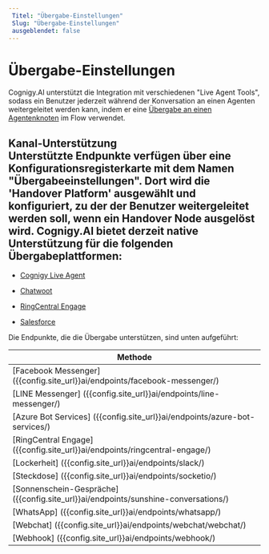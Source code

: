 ```yaml
---
 Titel: "Übergabe-Einstellungen" 
 Slug: "Übergabe-Einstellungen" 
 ausgeblendet: false 
---
```

# Übergabe-Einstellungen

Cognigy.AI unterstützt die Integration mit verschiedenen "Live Agent Tools", sodass ein Benutzer jederzeit während der Konversation an einen Agenten weitergeleitet werden kann, indem er eine [Übergabe an einen Agentenknoten]({{config.site_url}}ai/tools/agent-handover/) im Flow verwendet.

## Kanal-Unterstützung<div class="divider"></div>Unterstützte Endpunkte verfügen über eine Konfigurationsregisterkarte mit dem Namen "Übergabeeinstellungen". Dort wird die 'Handover Platform' ausgewählt und konfiguriert, zu der der Benutzer weitergeleitet werden soll, wenn ein Handover Node ausgelöst wird. Cognigy.AI bietet derzeit native Unterstützung für die folgenden Übergabeplattformen:

- [Cognigy Live Agent]({{config.site_url}}ai/handover-providers/live-agent-handover/)

- [Chatwoot]({{config.site_url}}ai/handover-providers/chatwoot-handover/)

- [RingCentral Engage]({{config.site_url}}ai/handover-providers/ringcentralengage-handover/)

- [Salesforce]({{config.site_url}}ai/handover-providers/salesforce-handover/)

Die Endpunkte, die die Übergabe unterstützen, sind unten aufgeführt:

| Methode |
| ----------- | 
| [Facebook Messenger] ({{config.site_url}}ai/endpoints/facebook-messenger/) | 
| [LINE Messenger] ({{config.site_url}}ai/endpoints/line-messenger/) | 
| [Azure Bot Services] ({{config.site_url}}ai/endpoints/azure-bot-services/) | 
| [RingCentral Engage] ({{config.site_url}}ai/endpoints/ringcentral-engage/) | 
| [Lockerheit] ({{config.site_url}}ai/endpoints/slack/) |
| [Steckdose] ({{config.site_url}}ai/endpoints/socketio/)|
| [Sonnenschein-Gespräche] ({{config.site_url}}ai/endpoints/sunshine-conversations/) |
| [WhatsApp] ({{config.site_url}}ai/endpoints/whatsapp/) |
| [Webchat] ({{config.site_url}}ai/endpoints/webchat/webchat/) |
| [Webhook] ({{config.site_url}}ai/endpoints/webhook/)|